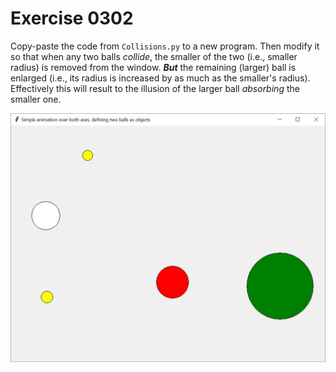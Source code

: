 # Exercise 0302

Copy-paste the code from `Collisions.py` to a new program. Then modify it so that when any two balls *collide*,
the smaller of the two (i.e., smaller radius) is removed from the window.
***But*** the remaining (larger) ball is enlarged (i.e., its radius is increased by as much as the smaller\'s radius).
Effectively this will result to the illusion of the larger ball *absorbing* the smaller one. 

![large absorbs small](https://raw.githubusercontent.com/NPaspallis/CO1417/main/week03-animation/xtras/Exercise0302.png)
